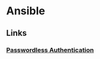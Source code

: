 # Ansible

## Links

### [Passwordless Authentication](https://github.com/darkhorse1998/ansible/blob/main/passwordlessAuthentication/README.md)
